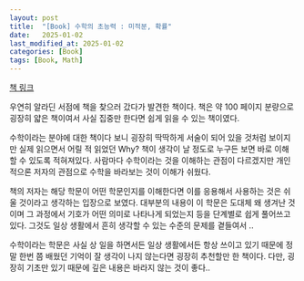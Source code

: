 ```yaml
---
layout: post
title:  "[Book] 수학의 초능력 : 미적분, 확률"
date:   2025-01-02
last_modified_at: 2025-01-02
categories: [Book]
tags: [Book, Math]
---
```


[책 링크](https://product.kyobobook.co.kr/detail/S000001919266)

우연히 알라딘 서점에 책을 찾으러 갔다가 발견한 책이다.
책은 약 100 페이지 분량으로 굉장히 얇은 책이여서 사실 집중만 한다면 쉽게 읽을 수 있는 책이였다. 

수학이라는 분야에 대한 책이다 보니 굉장히 딱딱하게 서술이 되어 있을 것처럼 보이지만 실제 읽으면서 어릴 적 읽었던 Why? 책이 생각이 날 정도로
누구든 보면 바로 이해할 수 있도록 적혀져있다. 사람마다 수학이라는 것을 이해하는 관점이 다르겠지만 개인적으론 저자의 관점으로 수학을 바라보는 것이 이해가 쉬웠다. 

책의 저자는 해당 학문이 어떤 학문인지를 이해한다면 이를 응용해서 사용하는 것은 쉬울 것이라고 생각하는 입장으로 보였다. 대부분의 내용이 이 학문은 도대체 왜 생겨난 것이며 그 과정에서 기호가 어떤 의미로 나타나게 되었는지 등을 단계별로 쉽게 풀어쓰고 있다. 그것도 일상 생활에서 흔히 생각할 수 있는 수준의 문제를 곁들여서 ..

수학이라는 학문은 사실 상 일을 하면서든 일상 생활에서든 항상 쓰이고 있기 때문에 정말 한번 쯤 배웠던 기억이 잘 생각이 나지 않는다면 굉장히 추천할만 한 책이다. 다만, 굉장히 기초만 있기 때문에 깊은 내용은 바라지 않는 것이 좋다..
